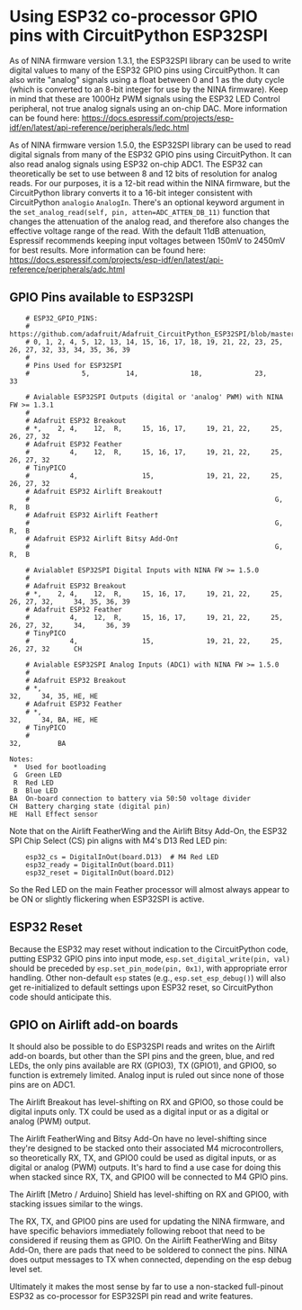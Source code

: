 # Using ESP32 co-processor GPIO pins with CircuitPython ESP32SPI

As of NINA firmware version 1.3.1, the ESP32SPI library can be used to write digital values to many of the ESP32 GPIO pins using CircuitPython. It can also write "analog" signals using a float between 0 and 1 as the duty cycle (which is converted to an 8-bit integer for use by the NINA firmware). Keep in mind that these are 1000Hz PWM signals using the ESP32 LED Control peripheral, not true analog signals using an on-chip DAC. More information can be found here:
<https://docs.espressif.com/projects/esp-idf/en/latest/api-reference/peripherals/ledc.html>

As of NINA firmware version 1.5.0, the ESP32SPI library can be used to read digital signals from many of the ESP32 GPIO pins using CircuitPython. It can also read analog signals using ESP32 on-chip ADC1. The ESP32 can theoretically be set to use between 8 and 12 bits of resolution for analog reads. For our purposes, it is a 12-bit read within the NINA firmware, but the CircuitPython library converts it to a 16-bit integer consistent with CircuitPython `analogio` `AnalogIn`. There's an optional keyword argument in the `set_analog_read(self, pin, atten=ADC_ATTEN_DB_11)` function that changes the attenuation of the analog read, and therefore also changes the effective voltage range of the read. With the default 11dB attenuation, Espressif recommends keeping input voltages between 150mV to 2450mV for best results. More information can be found here:
<https://docs.espressif.com/projects/esp-idf/en/latest/api-reference/peripherals/adc.html>

## GPIO Pins available to ESP32SPI

```
    # ESP32_GPIO_PINS:
    # https://github.com/adafruit/Adafruit_CircuitPython_ESP32SPI/blob/master/adafruit_esp32spi/digitalio.py
    # 0, 1, 2, 4, 5, 12, 13, 14, 15, 16, 17, 18, 19, 21, 22, 23, 25, 26, 27, 32, 33, 34, 35, 36, 39
    #
    # Pins Used for ESP32SPI
    #             5,         14,             18,             23,                 33

    # Avialable ESP32SPI Outputs (digital or 'analog' PWM) with NINA FW >= 1.3.1
    #
    # Adafruit ESP32 Breakout
    # *,    2, 4,    12,  R,     15, 16, 17,     19, 21, 22,     25, 26, 27, 32
    # Adafruit ESP32 Feather
    #          4,    12,  R,     15, 16, 17,     19, 21, 22,     25, 26, 27, 32
    # TinyPICO
    #          4,                15,             19, 21, 22,     25, 26, 27, 32
    # Adafruit ESP32 Airlift Breakout†
    #                                                             G,  R,  B
    # Adafruit ESP32 Airlift Feather†
    #                                                             G,  R,  B
    # Adafruit ESP32 Airlift Bitsy Add-On†
    #                                                             G,  R,  B

    # Avialable† ESP32SPI Digital Inputs with NINA FW >= 1.5.0
    #
    # Adafruit ESP32 Breakout
    # *,    2, 4,    12,  R,     15, 16, 17,     19, 21, 22,     25, 26, 27, 32,     34, 35, 36, 39
    # Adafruit ESP32 Feather
    #          4,    12,  R,     15, 16, 17,     19, 21, 22,     25, 26, 27, 32,     34,     36, 39
    # TinyPICO
    #          4,                15,             19, 21, 22,     25, 26, 27, 32      CH

    # Avialable ESP32SPI Analog Inputs (ADC1) with NINA FW >= 1.5.0
    #
    # Adafruit ESP32 Breakout
    # *,                                                                     32,     34, 35, HE, HE
    # Adafruit ESP32 Feather
    # *,                                                                     32,     34, BA, HE, HE
    # TinyPICO
    #                                                                        32,         BA

Notes:
 *  Used for bootloading
 G  Green LED
 R  Red LED
 B  Blue LED
BA  On-board connection to battery via 50:50 voltage divider
CH  Battery charging state (digital pin)
HE  Hall Effect sensor
```

Note that on the Airlift FeatherWing and the Airlift Bitsy Add-On, the ESP32 SPI Chip Select (CS) pin aligns with M4's D13 Red LED pin:
```
    esp32_cs = DigitalInOut(board.D13)  # M4 Red LED
    esp32_ready = DigitalInOut(board.D11)
    esp32_reset = DigitalInOut(board.D12)
```
So the Red LED on the main Feather processor will almost always appear to be ON or slightly flickering when ESP32SPI is active.

## ESP32 Reset

Because the ESP32 may reset without indication to the CircuitPython code, putting ESP32 GPIO pins into input mode, `esp.set_digital_write(pin, val)` should be preceded by `esp.set_pin_mode(pin, 0x1)`, with appropriate error handling. Other non-default `esp` states (e.g., `esp.set_esp_debug()`) will also get re-initialized to default settings upon ESP32 reset, so CircuitPython code should anticipate this.

## GPIO on Airlift add-on boards

It should also be possible to do ESP32SPI reads and writes on the Airlift add-on boards, but other than the SPI pins and the green, blue, and red LEDs, the only pins available are RX (GPIO3), TX (GPIO1), and GPIO0, so function is extremely limited. Analog input is ruled out since none of those pins are on ADC1.

The Airlift Breakout has level-shifting on RX and GPIO0, so those could be digital inputs only. TX could be used as a digital input or as a digital or analog (PWM) output.

The Airlift FeatherWing and Bitsy Add-On have no level-shifting since they're designed to be stacked onto their associated M4 microcontrollers, so theoretically RX, TX, and GPIO0 could be used as digital inputs, or as digital or analog (PWM) outputs. It's hard to find a use case for doing this when stacked since RX, TX, and GPIO0 will be connected to M4 GPIO pins.

The Airlift [Metro / Arduino] Shield has level-shifting on RX and GPIO0, with stacking issues similar to the wings.

The RX, TX, and GPIO0 pins are used for updating the NINA firmware, and have specific behaviors immediately following reboot that need to be considered if reusing them as GPIO. On the Airlift FeatherWing and Bitsy Add-On, there are pads that need to be soldered to connect the pins. NINA does output messages to TX when connected, depending on the esp debug level set.

Ultimately it makes the most sense by far to use a non-stacked full-pinout ESP32 as co-processor for ESP32SPI pin read and write features.
